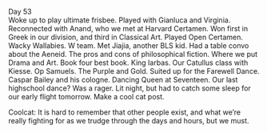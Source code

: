 Day 53  
Woke up to play ultimate frisbee. Played with Gianluca and Virginia. Reconnected with Anand, who we met at Harvard Certamen. Won first in Greek in our division, and third in Classical Art. Played Open Certamen. Wacky Wallabies. W team. Met Jiajia, another BLS kid. Had a table convo about the Aeneid. The pros and cons of philosophical fiction. Where we put Drama and Art. Book four best book. King Iarbas. Our Catullus class with Kiesse. Op Samuels. The Purple and Gold. Suited up for the Farewell Dance. Caspar Bailey and his cologne. Dancing Queen at Seventeen. Our last highschool dance? Was a rager. Lit night, but had to catch some sleep for our early flight tomorrow. Make a cool cat post.

Coolcat: It is hard to remember that other people exist, and what we’re really fighting for as we trudge through the days and hours, but we must.
